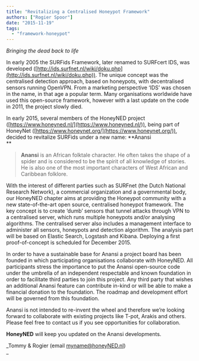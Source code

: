 ```yaml
---
title: "Revitalizing a Centralised Honeypot Framework"
authors: ["Rogier Spoor"]
date: "2015-11-19"
tags: 
  - "framework-honeypot"
---
```


  

_Bringing the dead back to life_

  

  

In early 2005 the SURFids Framework, later renamed to SURFcert IDS, was developed ([http://ids.surfnet.nl/wiki/doku.php](http://ids.surfnet.nl/wiki/doku.php)). The unique concept was the centralised detection approach, based on honeypots, with decentralised sensors running OpenVPN. From a marketing perspective ‘IDS’ was chosen in the name, in that age a popular term. Many organisations worldwide have used this open-source framework, however with a last update on the code in 2011, the project slowly died.

  

In early 2015, several members of the HoneyNED project ([https://www.honeyned.nl/](https://www.honeyned.nl/)), being part of HoneyNet ([https://www.honeynet.org/](https://www.honeynet.org/)), decided to revitalize SURFids under a new name: **Anansi  
**

  
  

>   
> 
> **Anansi** is an African folktale character. He often takes the shape of a spider and is considered to be the spirit of all knowledge of stories. He is also one of the most important characters of West African and Caribbean folklore.
> 
>   

  

With the interest of different parties such as SURFnet (the Dutch National Research Network), a commercial organization and a governmental body, our HoneyNED chapter aims at providing the Honeypot community with a new state-of-the-art open source, centralised honeypot framework. The key concept is to create ‘dumb’ sensors that tunnel attacks through VPN to a centralised server, which runs multiple honeypots and/or analysing algorithms. The centralised server also includes a management interface to administer all sensors, honeypots and detection algorithm. The analysis part will be based on Elastic Search, Logstash and Kibana. Deploying a first proof-of-concept is scheduled for December 2015.

  

  

In order to have a sustainable base for Anansi a project board has been founded in which participating organisations collaborate with HoneyNED. All participants stress the importance to put the Anansi open-source code under the umbrella of an independent respectable and known foundation in order to facilitate third parties to join this project. Any third party that wishes an additional Anansi feature can contribute in-kind or will be able to make a financial donation to the foundation. The roadmap and development effort will be governed from this foundation.

  

  

Anansi is not intended to re-invent the wheel and therefore we’re looking forward to collaborate with existing projects like T-pot, Arakis and others. Please feel free to contact us if you see opportunities for collaboration.

  

  

**HoneyNED** will keep you updated on the Anansi developments.

  

  

_Tommy & Rogier (email myname@honeyNED.nl)  
_
